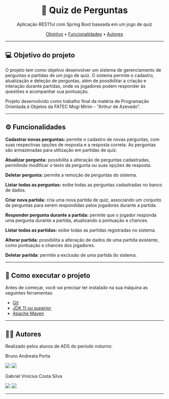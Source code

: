 <h1 align="center"> 📝 Quiz de Perguntas </h1> 
<p align="center"> Aplicação RESTful com Spring Boot baseada em um jogo de quiz</p> 
<p align="center"> <a href="#objetivo">Objetivo</a> • 
<a href="#funcionalidades">Funcionalidades</a> • 
<a href="#autores">Autores</a> 
</p> <hr> 
<h2 id="objetivo">💻 Objetivo do projeto</h2> 
<p>O projeto tem como objetivo desenvolver um sistema de gerenciamento de perguntas e partidas de um jogo de quiz. O sistema permite o cadastro, atualização e deleção de perguntas, além de possibilitar a criação e interação durante partidas, onde os jogadores podem responder às questões e acompanhar sua pontuação.</p>
 <p>Projeto desenvolvido como trabalho final da matéria de Programação Orientada á Objetos da FATEC Mogi Mirim - "Arthur de Azevedo".</p>
 
  <hr> 

<h2 id="funcionalidades">⚙️ Funcionalidades</h2> 
<p><strong>Cadastrar novas perguntas:</strong> permite o cadastro de novas perguntas, com suas respectivas opções de resposta e a resposta correta. As perguntas são armazenadas para utilização em partidas de quiz.
</p>
 <p><strong>Atualizar pergunta:</strong> possibilita a alteração de perguntas cadastradas, permitindo modificar o texto da pergunta ou suas opções de resposta.</p> <p><strong>Deletar pergunta:</strong> permite a remoção de perguntas do sistema.</p> 
 <p><strong>Listar todas as perguntas:</strong> exibe todas as perguntas cadastradas no banco de dados.</p> <p><strong>Criar nova partida:</strong> cria uma nova partida de quiz, associando um conjunto de perguntas para serem respondidas pelos jogadores durante a partida.</p>
  <p><strong>Responder pergunta durante a partida:</strong> permite que o jogador responda uma pergunta durante a partida, atualizando a pontuação e chances.</p> <p><strong>Listar todas as partidas:</strong> exibe todas as partidas registradas no sistema.</p>
   <p><strong>Alterar partida:</strong> possibilita a alteração de dados de uma partida existente, como pontuação e chances dos jogadores.</p> <p><strong>Deletar partida:</strong> permite a exclusão de uma partida do sistema.</p>

<hr>
    <h2 id="executar">🚀 Como executar o projeto</h2> <p>Antes de começar, você vai precisar ter instalado na sua máquina as seguintes ferramentas:</p> 
    <ul> <li><a href="https://git-scm.com" target="_blank">Git</a></li> 
    <li><a href="https://www.oracle.com/java/technologies/javase-jdk11-downloads.html" target="_blank">JDK 11 ou superior</a></li>
     <li><a href="https://maven.apache.org/" target="_blank">Apache Maven</a></li> </ul>
     
 <hr>

 <h2 id="autores">👨‍💻 Autores</h2> <p>Realizado pelos alunos de ADS do período noturno:</p>
 <p>Bruno Andreata Porta</p> <a href = "mailto:bruno.porta@hotmail.com"><img loading="lazy" src="https://img.shields.io/badge/Microsoft_Outlook-0078D4?style=for-the-badge&logo=microsoft-outlook&logoColor=white" target="_blank"></a> <a href="https://www.linkedin.com/in/bruno-andreata-porta-320327253/" target="_blank"><img loading="lazy" src="https://img.shields.io/badge/-LinkedIn-%230077B5?style=for-the-badge&logo=linkedin&logoColor=white" target="_blank"></a> 
 <p>Gabriel Vinícius Costa Silva</p> <a href = "mailto:gabrielvinicsilva@gmail.com"><img loading="lazy" src="https://img.shields.io/badge/Gmail-D14836?style=for-the-badge&logo=gmail&logoColor=white" target="_blank"></a> <a href="https://www.linkedin.com/in/gabriel-silva-73566a252/" target="_blank"><img loading="lazy" src="https://img.shields.io/badge/-LinkedIn-%230077B5?style=for-the-badge&logo=linkedin&logoColor=white" target="_blank"></a> <hr>